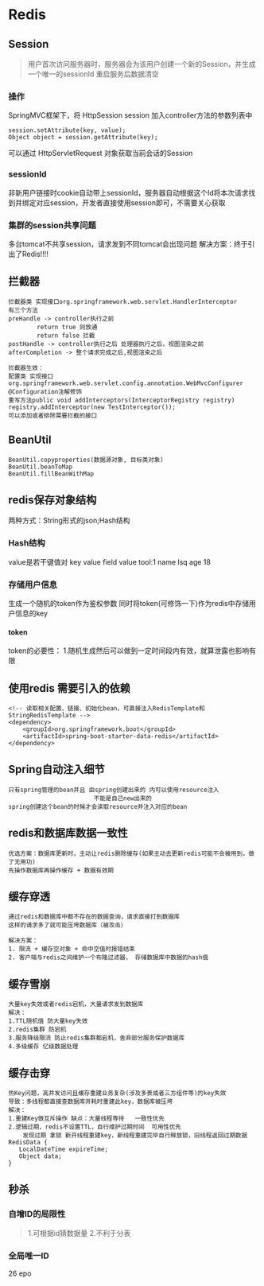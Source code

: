 # Redis
## Session
> 用户首次访问服务器时，服务器会为该用户创建一个新的Session，并生成一个唯一的sessionId
> 重启服务后数据清空
### 操作
SpringMVC框架下，将 HttpSession session 加入controller方法的参数列表中
```
session.setAttribute(key, value);
Object object = session.getAttribute(key);
```
可以通过 HttpServletRequest 对象获取当前会话的Session

### sessionId
非新用户链接时cookie自动带上sessionId，服务器自动根据这个Id将本次请求找到并绑定对应session，开发者直接使用session即可，不需要关心获取

### 集群的session共享问题
多台tomcat不共享session，请求发到不同tomcat会出现问题
解决方案：终于引出了Redis!!!!

## 拦截器
```
拦截器类 实现接口org.springframework.web.servlet.HandlerInterceptor
有三个方法
preHandle -> controller执行之前
        return true 则放通
        return false 拦截
postHandle -> controller执行之后 处理器执行之后，视图渲染之前
afterCompletion -> 整个请求完成之后,视图渲染之后

拦截器生效：
配置类 实现接口org.springframework.web.servlet.config.annotation.WebMvcConfigurer
@Configuration注解修饰
重写方法public void addInterceptors(InterceptorRegistry registry)
registry.addInterceptor(new TestInterceptor());
可以添加或者排除需要拦截的接口
```

## BeanUtil
```
BeanUtil.copyproperties(数据源对象, 目标类对象)
BeanUtil.beanToMap
BeanUtil.fillBeanWithMap
```
## redis保存对象结构
两种方式：String形式的json;Hash结构
### Hash结构
value是若干键值对
key         value
        field    value
tool:1   name     lsq
         age      18
### 存储用户信息
生成一个随机的token作为鉴权参数
同时将token(可修饰一下)作为redis中存储用户信息的key
#### token
token的必要性：
1.随机生成然后可以做到一定时间段内有效，就算泄露也影响有限

## 使用redis 需要引入的依赖
```
<!-- 读取相关配置、链接、初始化bean，可直接注入RedisTemplate和StringRedisTemplate -->
<dependency>
    <groupId>org.springframework.boot</groupId>
    <artifactId>spring-boot-starter-data-redis</artifactId>
</dependency>
```

## Spring自动注入细节
```
只有spring管理的bean并且 由spring创建出来的 内可以使用resource注入
                        不能是自己new出来的
spring创建这个bean的时候才会读取resource并注入对应的bean
```

## redis和数据库数据一致性
```
优选方案：数据库更新时，主动让redis删除缓存(如果主动去更新redis可能不会被用到，做了无用功)
先操作数据库再操作缓存 + 数据有效期
```

## 缓存穿透
```
通过redis和数据库中都不存在的数据查询，请求直接打到数据库
这样的请求多了就可能压垮数据库（被攻击）

解决方案：
1. 限流 + 缓存空对象 + 命中空值时报错结束
2. 客户端与redis之间维护一个布隆过滤器， 存储数据库中数据的hash值
```

## 缓存雪崩
```
大量key失效或者redis宕机，大量请求发到数据库
解决：
1.TTL随机值 防大量key失效
2.redis集群 防宕机
3.服务降级限流 防止redis集群都宕机，舍弃部分服务保护数据库
4.多级缓存 亿级数据处理
```
## 缓存击穿
```
热Key问题，高并发访问且缓存重建业务复杂(涉及多表或者三方组件等)的key失效
导致：多线程都直接查数据库并耗时重建此key，数据库被压垮
解决：
1.重建Key做互斥操作 缺点：大量线程等待   一致性优先
2.逻辑过期，redis不设置TTL，自行维护过期时间  可用性优先
    发现过期 拿锁 新开线程重建key，新线程重建完毕自行释放锁，旧线程返回过期数据
RedisData {
   LocalDateTime expireTime;
   Object data;
}
```

## 秒杀
### 自增ID的局限性
> 1.可根据id猜数据量
> 2.不利于分表

### 全局唯一ID
26 epo

